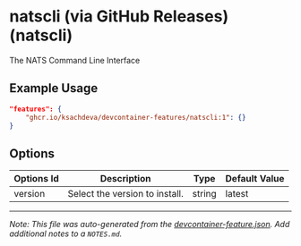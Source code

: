 
# natscli (via GitHub Releases) (natscli)

The NATS Command Line Interface

## Example Usage

```json
"features": {
    "ghcr.io/ksachdeva/devcontainer-features/natscli:1": {}
}
```

## Options

| Options Id | Description | Type | Default Value |
|-----|-----|-----|-----|
| version | Select the version to install. | string | latest |



---

_Note: This file was auto-generated from the [devcontainer-feature.json](https://github.com/ksachdeva/devcontainer-features/blob/main/src/natscli/devcontainer-feature.json).  Add additional notes to a `NOTES.md`._
